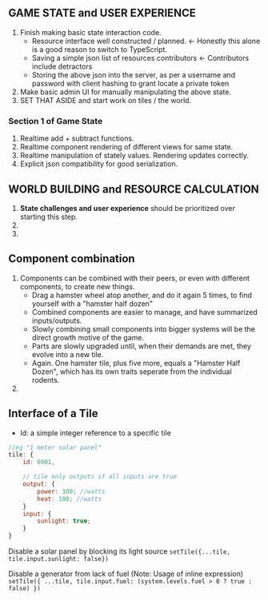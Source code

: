 ## GAME STATE and USER EXPERIENCE

1. Finish making basic state interaction code.
    - Resource interface well constructed / planned. <- Honestly this alone is a good reason to switch to TypeScript.
    - Saving a simple json list of resources contributors <- Contributors include detractors
    - Storing the above json into the server, as per a username and password with client hashing to grant locate a private token
2. Make basic admin UI for manually manipulating the above state.
3. SET THAT ASIDE and start work on tiles / the world.

### Section 1 of Game State

1. Realtime add + subtract functions.
2. Realtime component rendering of different views for same state.
3. Realtime manipulation of stately values. Rendering updates correctly.
4. Explicit json compatibility for good serialization.

## WORLD BUILDING and RESOURCE CALCULATION

1. **State challenges and user experience** should be prioritized over starting this step.
2.
3.

## Component combination

1. Components can be combined with their peers, or even with different components, to create new things.
    - Drag a hamster wheel atop another, and do it again 5 times, to find yourself with a "hamster half dozen"
    - Combined components are easier to manage, and have summarized inputs/outputs.
    - Slowly combining small components into bigger systems will be the direct growth motive of the game.
    - Parts are slowly upgraded until, when their demands are met, they evolve into a new tile.
    - Again. One hamster tile, plus five more, equals a "Hamster Half Dozen", which has its own traits seperate from the individual rodents.
2.

## Interface of a Tile

- Id: a simple integer reference to a specific tile

```js
//eg "1 meter solar panel"
tile: {
    id: 0001,

    // tile only outputs if all inputs are true
    output: {
        power: 100; //watts
        heat: 100; //watts
    }
    input: {
        sunlight: true;
    }
}
```

Disable a solar panel by blocking its light source
`setTile({...tile, tile.input.sunlight: false})`

Disable a generator from lack of fuel (Note: Usage of inline expression)
`setTile({ ...tile, tile.input.fuel: (system.levels.fuel > 0 ? true : false) })`
